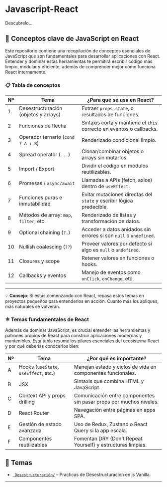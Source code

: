 # Javascript-React

Descubrelo...

## 🧠 Conceptos clave de JavaScript en React

Este repositorio contiene una recopilación de conceptos esenciales de JavaScript que son fundamentales para desarrollar aplicaciones con React. Entender y dominar estas herramientas te permitirá escribir código más limpio, modular y eficiente, además de comprender mejor cómo funciona React internamente.

### 📋 Tabla de conceptos

| Nº  | Tema                                    | ¿Para qué se usa en React?                                           |
| --- | --------------------------------------- | -------------------------------------------------------------------- |
| 1   | Desestructuración (objetos y arrays)    | Extraer `props`, `state`, o resultados de funciones.                 |
| 2   | Funciones de flecha                     | Sintaxis corta y mantiene el `this` correcto en eventos o callbacks. |
| 3   | Operador ternario (`cond ? A : B`)      | Renderizado condicional limpio.                                      |
| 4   | Spread operator (`...`)                 | Clonar/combinar objetos o arrays sin mutarlos.                       |
| 5   | Import / Export                         | Dividir el código en módulos reutilizables.                          |
| 6   | Promesas / `async/await`                | Llamadas a APIs (fetch, axios) dentro de `useEffect`.                |
| 7   | Funciones puras e inmutabilidad         | Evitar mutaciones directas del `state` y escribir lógica predecible. |
| 8   | Métodos de array: `map`, `filter`, etc. | Renderizado de listas y transformación de datos.                     |
| 9   | Optional chaining (`?.`)                | Acceder a datos anidados sin errores si son `null` o `undefined`.    |
| 10  | Nullish coalescing (`??`)               | Proveer valores por defecto si algo es `null` o `undefined`.         |
| 11  | Closures y scope                        | Retener valores en funciones o hooks.                                |
| 12  | Callbacks y eventos                     | Manejo de eventos como `onClick`, `onChange`, etc.                   |

---

💡 **Consejo**: Si estás comenzando con React, repasa estos temas en proyectos pequeños para entenderlos en acción. Cuanto más los apliques, más naturales se volverán.

### ⚛️ Temas fundamentales de React

Además de dominar JavaScript, es crucial entender las herramientas y patrones propios de React para construir aplicaciones modernas y mantenibles. Esta tabla resume los pilares esenciales del ecosistema React y por qué deberías conocerlos bien:

| Nº  | Tema                                  | ¿Por qué es importante?                                            |
| --- | ------------------------------------- | ------------------------------------------------------------------ |
| A   | Hooks (`useState`, `useEffect`, etc.) | Manejan estado y ciclos de vida en componentes funcionales.        |
| B   | JSX                                   | Sintaxis que combina HTML y JavaScript.                            |
| C   | Context API y props drilling          | Comunicación entre componentes sin pasar props por muchos niveles. |
| D   | React Router                          | Navegación entre páginas en apps SPA.                              |
| E   | Gestión de estado avanzada            | Uso de Redux, Zustand o React Query si la app escala.              |
| F   | Componentes reutilizables             | Fomentan DRY (Don't Repeat Yourself) y estructuras limpias.        |

## 📂 Temas

- [` Desestructuración/`](./tema-desestructuracion) – Practicas de Desestructuracion en js Vanilla.

---
